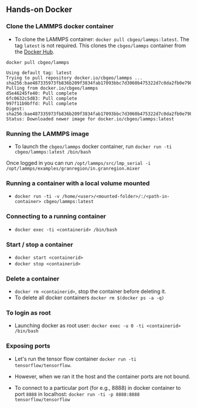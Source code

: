 ## Hands-on Docker
### Clone the LAMMPS docker container
* To clone the LAMMPS container: `docker pull cbgeo/lammps:latest`. The tag `latest` is not required.  This clones the `cbgeo/lammps` container from the [Docker Hub](https://hub.docker.com).

`docker pull cbgeo/lammps`

```shell
Using default tag: latest
Trying to pull repository docker.io/cbgeo/lammps ... 
sha256:bae487335973fb836b209f3834fab17093bbc7d3060b475322d7c0da2fb0e798: Pulling from docker.io/cbgeo/lammps
d5e46245fe40: Pull complete 
6fc0632c5d83: Pull complete 
997f11b9bffd: Pull complete 
Digest: sha256:bae487335973fb836b209f3834fab17093bbc7d3060b475322d7c0da2fb0e798
Status: Downloaded newer image for docker.io/cbgeo/lammps:latest
```

### Running the LAMMPS image
* To launch the `cbgeo/lammps` docker container, run `docker run -ti cbgeo/lammps:latest /bin/bash`

Once logged in you can run `/opt/lammps/src/lmp_serial -i /opt/lammps/examples/granregion/in.granregion.mixer`

### Running a container with a local volume mounted
* `docker run -ti -v /home/<user>/<mounted-folder>/:/<path-in-container> cbgeo/lammps:latest`

### Connecting to a running container
* `docker exec -ti <containerid> /bin/bash`

### Start / stop a container
* `docker start <containerid>`
* `docker stop <containerid>`

### Delete a container
* `docker rm <containerid>`, stop the container before deleting it. 
* To delete all docker containers `docker rm $(docker ps -a -q)`

### To login as root
* Launching docker as root user: `docker exec -u 0 -ti <containerid> /bin/bash`

### Exposing ports
* Let's run the tensor flow container `docker run -ti tensorflow/tensorflow`.

* However, when we ran it the host and the container ports are not bound.

* To connect to a particular port (for e.g., 8888) in docker container to port `8888` in localhost:
	`docker run -ti -p 8888:8888 tensorflow/tensorflow`
